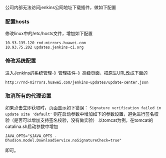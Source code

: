 公司内部无法访问jenkins公网地址下载插件，做如下配置
### 配置hosts
修改linux中的/etc/hosts文件，增加如下配置
```
10.93.135.120 rnd-mirrors.huawei.com
10.93.75.202 updates.jenkins-ci.org
```

### 修改系统配置
进入Jenkins的系统管理-》管理插件-》高级页面，把原生URL改成下面的
```
http://rnd-mirrors.huawei.com/jenkins-updates/update-center.json
```

### 取消所有的代理设置

如果点击立即获取时，页面显示如下错误：
`Signature verification failed in update site 'default'`
则在启动参数中增加如下的参数设置，避免进行签名校验（是否可以增加支持签名校验，没有做实验）
以tomcat为例，在tomcat的catalina.sh启动参数中增加
```
JAVA_OPTS="$JAVA_OPTS -Dhudson.model.DownloadService.noSignatureCheck=true"
```
即可。
